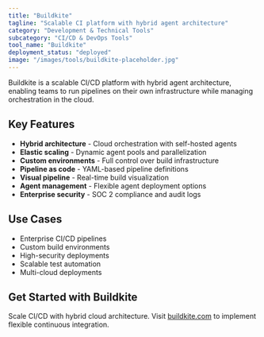```yaml
---
title: "Buildkite"
tagline: "Scalable CI platform with hybrid agent architecture"
category: "Development & Technical Tools"
subcategory: "CI/CD & DevOps Tools"
tool_name: "Buildkite"
deployment_status: "deployed"
image: "/images/tools/buildkite-placeholder.jpg"
---
```

Buildkite is a scalable CI/CD platform with hybrid agent architecture, enabling teams to run pipelines on their own infrastructure while managing orchestration in the cloud.

## Key Features

- **Hybrid architecture** - Cloud orchestration with self-hosted agents
- **Elastic scaling** - Dynamic agent pools and parallelization
- **Custom environments** - Full control over build infrastructure
- **Pipeline as code** - YAML-based pipeline definitions
- **Visual pipeline** - Real-time build visualization
- **Agent management** - Flexible agent deployment options
- **Enterprise security** - SOC 2 compliance and audit logs

## Use Cases

- Enterprise CI/CD pipelines
- Custom build environments
- High-security deployments
- Scalable test automation
- Multi-cloud deployments

## Get Started with Buildkite

Scale CI/CD with hybrid cloud architecture. Visit [buildkite.com](https://buildkite.com) to implement flexible continuous integration.